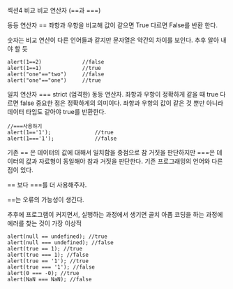 섹션4 비교
비교 연산자 (==과 ===)

동등 연산자 == 
좌항과 우항을 비교해 값이 같으면 True 다르면 False를 반환 한다. 

숫자는 비교 연산이 다른 언어들과 같지만 문자열은 약간의 차이를 보인다. 추후 알아 내야 할 듯 
```
alert(1==2)             //false
alert(1==1)             //true
alert("one"=="two")     //false 
alert("one"=="one")     //true
```
일치 연산자 === 
strict (엄격한) 동등 연산자.
좌항과 우항이 정확하게 같을 때 true 다르면 false
중요한 점은 정확하게의 의미이다.
좌항과 우항의 값이 같은 것 뿐만 아니라 데이터 타입도 같아야 true를 반환한다.
```
//===사용하기
alert(1=='1');              //true
alert(1==='1');             //false
```
기존 == 은 데이터의 값에 대해서 일치함을 중점으로 참 거짓을 판단하지만  ===은 데이터의 값과 자료형이 동일해야 참과 거짓을 판단한다.
기존 프로그래밍의 언어와 다른 점이 있다. 

== 보다 ===를 더 사용해주자.

==는 오류의 가능성이 생긴다. 


추후에 프로그램이 커지면서, 실행하는 과정에서 생기면 골치 아픔
코딩을 하는 과정에 에러를 찾는 것이 가장 이상적
```
alert(null == undefined); //true
alert(null === undefined); //false
alert(true == 1); //true
alert(true === 1); //false
alert(true == '1'); //true
alert(true === '1'); //false
alert(0 === -0); //true
alert(NaN === NaN); //false

```

